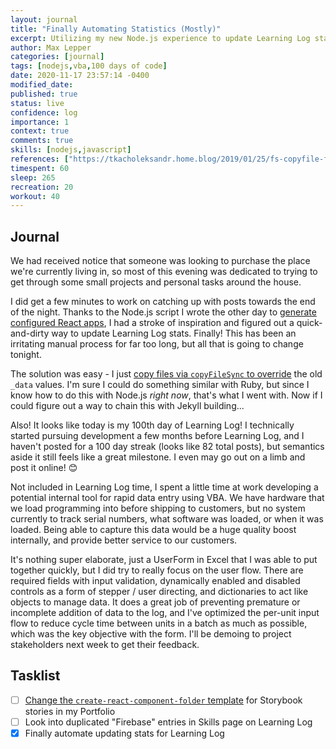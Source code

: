 ```yaml
---
layout: journal
title: "Finally Automating Statistics (Mostly)"
excerpt: Utilizing my new Node.js experience to update Learning Log statistics with a single console command!
author: Max Lepper
categories: [journal]
tags: [nodejs,vba,100 days of code]
date: 2020-11-17 23:57:14 -0400
modified_date:
published: true
status: live
confidence: log
importance: 1
context: true
comments: true
skills: [nodejs,javascript]
references: ["https://tkacholeksandr.home.blog/2019/01/25/fs-copyfile-fs-copyfilesync-in-node-js/","https://tomcritchlow.com/2017/01/26/f-yeah-side-projects/","https://gitlab.com/-/snippets/2039799"]
timespent: 60
sleep: 265
recreation: 20
workout: 40
---
```


## Journal

We had received notice that someone was looking to purchase the place we're currently living in, so most of this evening was dedicated to trying to get through some small projects and personal tasks around the house.

I did get a few minutes to work on catching up with posts towards the end of the night. Thanks to the Node.js script I wrote the other day to [generate configured React apps]({{page.references[2]}}), I had a stroke of inspiration and figured out a quick-and-dirty way to update Learning Log stats. Finally! This has been an irritating manual process for far too long, but all that is going to change tonight.

The solution was easy - I just [copy files via `copyFileSync` to override]({{page.references[0]}}) the old `_data` values. I'm sure I could do something similar with Ruby, but since I know how to do this with Node.js _right now_, that's what I went with. Now if I could figure out a way to chain this with Jekyll building...

Also! It looks like today is my 100th day of Learning Log! I technically started pursuing development a few months before Learning Log, and I haven't posted for a 100 day streak (looks like 82 total posts), but semantics aside it still feels like a great milestone. I even may go out on a limb and post it online! 😊

Not included in Learning Log time, I spent a little time at work developing a potential internal tool for rapid data entry using VBA. We have hardware that we load programming into before shipping to customers, but no system currently to track serial numbers, what software was loaded, or when it was loaded. Being able to capture this data would be a huge quality boost internally, and provide better service to our customers.

It's nothing super elaborate, just a UserForm in Excel that I was able to put together quickly, but I did try to really focus on the user flow. There are required fields with input validation, dynamically enabled and disabled controls as a form of stepper / user directing, and dictionaries to act like objects to manage data. It does a great job of preventing premature or incomplete addition of data to the log, and I've optimized the per-unit input flow to reduce cycle time between units in a batch as much as possible, which was the key objective with the form. I'll be demoing to project stakeholders next week to get their feedback.

## Tasklist

- [ ] [Change the `create-react-component-folder` template](https://github.com/snaerth/create-react-component-folder#publishing-templates) for Storybook stories in my Portfolio
- [ ] Look into duplicated "Firebase" entries in Skills page on Learning Log
- [x] Finally automate updating stats for Learning Log